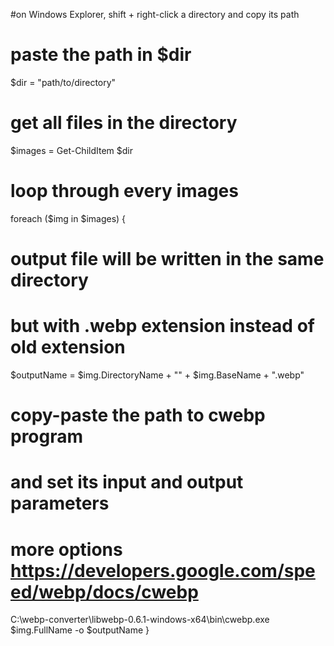 


#on Windows Explorer, shift + right-click a directory and copy its path
# paste the path in $dir
$dir = "path/to/directory"

# get all files in the directory
$images = Get-ChildItem $dir

# loop through every images
foreach ($img in $images) {
  # output file will be written in the same directory 
  # but with .webp extension instead of old extension
  $outputName = $img.DirectoryName + "\" + $img.BaseName + ".webp"

  # copy-paste the path to cwebp program 
  # and set its input and output parameters
  # more options https://developers.google.com/speed/webp/docs/cwebp
  C:\webp-converter\libwebp-0.6.1-windows-x64\bin\cwebp.exe $img.FullName -o $outputName
}